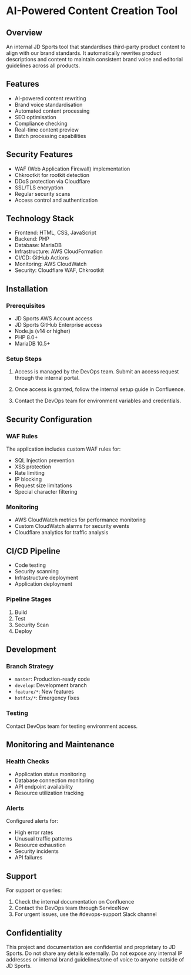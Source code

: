 # AI-Powered Content Creation Tool

## Overview
An internal JD Sports tool that standardises third-party product content to align with our brand standards. It automatically rewrites product descriptions and content to maintain consistent brand voice and editorial guidelines across all products.

## Features
- AI-powered content rewriting
- Brand voice standardisation
- Automated content processing
- SEO optimisation
- Compliance checking
- Real-time content preview
- Batch processing capabilities

## Security Features
- WAF (Web Application Firewall) implementation
- Chkrootkit for rootkit detection
- DDoS protection via Cloudflare
- SSL/TLS encryption
- Regular security scans
- Access control and authentication

## Technology Stack
- Frontend: HTML, CSS, JavaScript
- Backend: PHP
- Database: MariaDB
- Infrastructure: AWS CloudFormation
- CI/CD: GitHub Actions
- Monitoring: AWS CloudWatch
- Security: Cloudflare WAF, Chkrootkit

## Installation

### Prerequisites
- JD Sports AWS Account access
- JD Sports GitHub Enterprise access
- Node.js (v14 or higher)
- PHP 8.0+
- MariaDB 10.5+

### Setup Steps
1. Access is managed by the DevOps team. Submit an access request through the internal portal.

2. Once access is granted, follow the internal setup guide in Confluence.

3. Contact the DevOps team for environment variables and credentials.

## Security Configuration

### WAF Rules
The application includes custom WAF rules for:
- SQL Injection prevention
- XSS protection
- Rate limiting
- IP blocking
- Request size limitations
- Special character filtering

### Monitoring
- AWS CloudWatch metrics for performance monitoring
- Custom CloudWatch alarms for security events
- Cloudflare analytics for traffic analysis

## CI/CD Pipeline
- Code testing
- Security scanning
- Infrastructure deployment
- Application deployment

### Pipeline Stages
1. Build
2. Test
3. Security Scan
4. Deploy

## Development

### Branch Strategy
- `master`: Production-ready code
- `develop`: Development branch
- `feature/*`: New features
- `hotfix/*`: Emergency fixes

### Testing
Contact DevOps team for testing environment access.

## Monitoring and Maintenance

### Health Checks
- Application status monitoring
- Database connection monitoring
- API endpoint availability
- Resource utilization tracking

### Alerts
Configured alerts for:
- High error rates
- Unusual traffic patterns
- Resource exhaustion
- Security incidents
- API failures

## Support
For support or queries:
1. Check the internal documentation on Confluence
2. Contact the DevOps team through ServiceNow
3. For urgent issues, use the #devops-support Slack channel

## Confidentiality
This project and documentation are confidential and proprietary to JD Sports. Do not share any details externally. Do not expose any internal IP addresses or internal brand guidelines/tone of voice to anyone outside of JD Sports.
